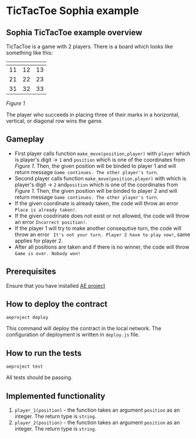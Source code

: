 # TicTacToe Sophia example

## Sophia TicTacToe example overview
TicTacToe is a game with 2 players. There is a board which looks like something like this:

|[]()|[]()|[]()|
|----|----|----|
| 11 | 12 | 13 |
| 21 | 22 | 23 |
| 31 | 32 | 33 |

*Figure 1*

The player who succeeds in placing three of their marks in a horizontal, vertical, or diagonal row wins the game.

## Gameplay
- First player calls function `make_move(position,player)` with `player` which is player's digit -> `1` and `position`  which is one of the coordinates from *Figure 1*. Then, the given position will be binded to player 1 and will return message `Game continues. The other player's turn`.
- Second player calls function `make_move(position,player)` with  which is player's digit -> `2` and`position` which is one of the coordinates from *Figure 1*. Then, the given position will be binded to player 2 and will return message `Game continues. The other player's turn`.
- If the given coordinate is already taken, the code will throw an error `Place is already taken!`.
- If the given coodrinate does not exist or not allowed, the code will throw an error `Incorrect position!`.
- If the player 1 will try to make another consequtive turn, the code will throw an error ` It's not your turn. Player 2 have to play now!`, same applies for player 2.
- After all positions are taken and if there is no winner, the code will throw `Game is over. Nobody won!`

## Prerequisites
Ensure that you have installed [AE project](https://github.com/aeternity/aepp-aeproject-js)

## How to deploy the contract
`aeproject deploy`

This command will deploy the contract in the local network.
The configuration of deployment is written in `deploy.js` file.

## How to run the tests
`aeproject test`

All tests should be passing.

## Implemented functionality
1. `player_1(position)` - the function takes an argument `position` as an integer. The return type is `string`. 
2. `player_2(position)` - the function takes an argument `position` as an integer. The return type is `string`. 
